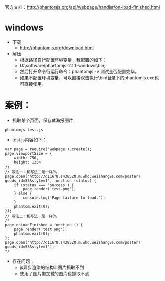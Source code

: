 官方文档：http://phantomjs.org/api/webpage/handler/on-load-finished.html

# windows
* 下载
    - http://phantomjs.org/download.html
* 解压
    - 根据路径自行配置环境变量，我配置的如下：
    - D:\software\phantomjs-2.1.1-windows\bin;
    - 然后打开命令行运行命令：phantomjs -v 测试是否配置完毕。
    - 如果不配置环境变量，可以直接双击执行\bin\目录下的phantomjs.exe也可直接使用。

# 案例：
* 抓取某个页面，保存成海报图片
```
phantomjs test.js
```
* test.js内容如下：
```
var page = require('webpage').create();
page.viewportSize = {
    width: 750,
    height: 1334
};
// 写法一：和写法二是一样的。
page.open('http://d11678.s438520.m.whd.weishangye.com/poster?goods_id=53&style=1', function (status) {
    if (status === 'success') {
        page.render('test.png');
    } else {
        console.log('Page failure to load.');
    }
    phantom.exit(0);
});
// 写法二：和写法一是一样的。
/*
page.onLoadFinished = function () {
    page.render('test.png');
    phantom.exit(0);
};
page.open('http://d11678.s438520.m.whd.weishangye.com/poster?goods_id=53&style=1');
*/
```
* 存在问题：
    - js异步渲染的结构和图片抓取不到
    - 使用了图片懒加载的图片也抓取不到
